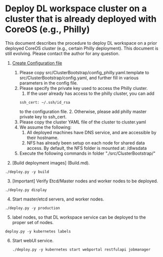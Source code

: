 # Deploy DL workspace cluster on a cluster that is already deployed with CoreOS (e.g., Philly)

This document describes the procedure to deploy DL workspace on a prior deployed CoreOS cluster (e.g., certain Philly deployment). This document is still evolving. Please contact the author for any question. 

1. [Create Configuration file](configuration/Readme.md)
   1. Please copy src/ClusterBootstrap/config_philly.yaml.template to src/ClusterBootstrap/config.yaml, and further fill in various 
   parameters in the config file. 
   2. Please specify the private key used to access the Philly cluster. 
      1. If the user already has access to the philly cluster, you can add 
      ```
      ssh_cert: ~/.ssh/id_rsa
      ```
      to the configuration file. 
      2. Otherwise, please add philly master private key to ssh_cert. 
   3. Please copy the cluster YAML file of the cluster to cluster.yaml
   4. We assume the following:
      1. All deployed machines have DNS service, and are accessible by their hostname. 
      2. NFS has already been setup on each node for shared data access. By default, the NFS folder is mounted at: /dlwsdata
   5. Execute the following commands in folder "./src/ClusterBootstrap/"

2. [Build deployment images] (Build.md).
  ```
  ./deploy.py -y build 
  ```

3. [Important] Verify Etcd/Master nodes and worker nodes to be deployed. 
  ```
  ./deploy.py display
  ```

4. Start master/etcd servers, and worker nodes. 
  ```
  ./deploy.py -y production
  ```
   

5. label nodes, so that DL workspace service can be deployed to the proper set of nodes. 
  ```
  deploy.py -y kubernetes labels
  ```
  
6. Start webUI service. 
   ```
   ./deploy.py -y kubernetes start webportal restfulapi jobmanager
   ```
